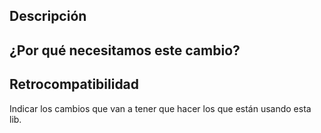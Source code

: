 ## Descripción


## ¿Por qué necesitamos este cambio?


## Retrocompatibilidad
Indicar los cambios que van a tener que hacer los que están usando esta lib.
